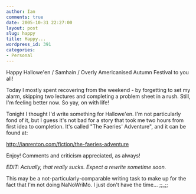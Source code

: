 ```yaml
---
author: Ian
comments: true
date: 2005-10-31 22:27:00
layout: post
slug: happy
title: Happy...
wordpress_id: 391
categories:
- Personal
---
```


Happy Hallowe'en / Samhain / Overly Americanised Autumn Festival to you all!  

Today I mostly spent recovering from the weekend - by forgetting to set my alarm, skipping two lectures and completing a problem sheet in a rush.  Still, I'm feeling better now.  So yay, on with life!  

Tonight I thought I'd write something for Hallowe'en.  I'm not particularly fond of it, but I guess it's not bad for a story that took me two hours from first idea to completion.  It's called "The Faeries' Adventure", and it can be found at:  

http://ianrenton.com/fiction/the-faeries-adventure 

Enjoy!  Comments and criticism appreciated, as always!  

<i>EDIT: Actually, that really sucks.  Expect a rewrite sometime soon.</i>  

This may be a not-particularly-comparable writing task to make up for the fact that I'm not doing NaNoWriMo.  I just don't have the time...  ;;_;;  


